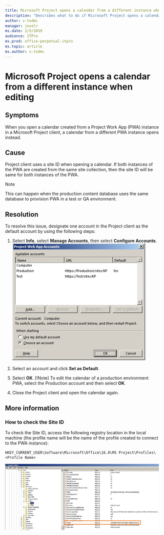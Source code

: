 ```yaml
---
title: Microsoft Project opens a calendar from a different instance when editing
description: "Describes what to do if Microsoft Project opens a calendar from a PWA instance other than the one currently being edited."
author: v-todmc
manager: joselr
ms.date: 2/5/2019
audience: ITPro
ms.prod: office-perpetual-itpro
ms.topic: article
ms.author: v-todmc
---
```


# Microsoft Project opens a calendar from a different instance when editing

## Symptoms
When you open a calendar created from a Project Work App (PWA) instance in a Microsoft Project client, a calendar from a different PWA instance opens instead.

## Cause
Project client uses a site ID when opening a calendar. If both instances of the PWA are created from the same site collection, then the site ID will be same for both instances of the PWA.

> [!Note] 
> This can happen when the production content database uses the same database to provision PWA in a test or QA environment.

## Resolution
To resolve this issue, designate one account in the Project client as the default account by using the following steps:
1.	Select **Info**, select **Manage Accounts**, then select **Configure Accounts**.
![In the Accounts screen, select one to be the default.](media/project-opens-calendar/95806-1.png)
2.	Select an account and click **Set as Default**.
 
3.	Select **OK**.
[!Note] To edit the calendar of a production environment PWA, select the Production account and then select **OK**.

4.	Close the Project client and open the calendar again.

## More information
### How to check the Site ID
To check the Site ID, access the following registry location in the local machine (the profile name will be the name of the profile created to connect to the PWA instance):

```
HKEY_CURRENT_USER\Software\Microsoft\Office\16.0\MS Project\Profiles\<Profile Name>
```
![To check the site ID, check the profile name in the registry. ](media/project-opens-calendar/95806-2.png)